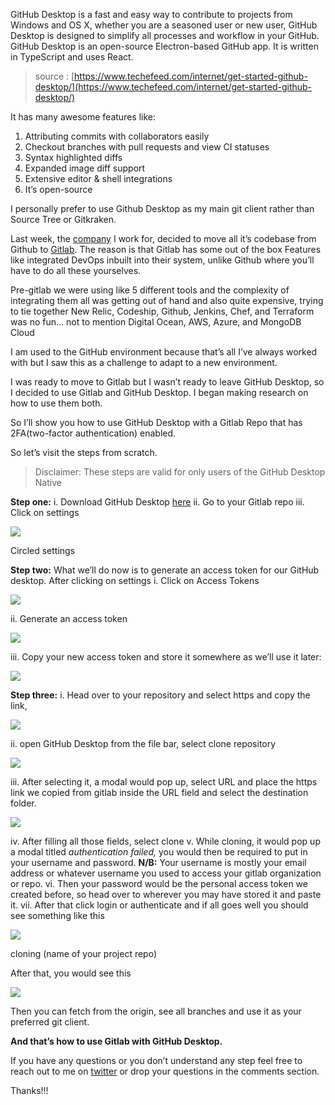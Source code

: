 GitHub Desktop is a fast and easy way to contribute to projects from Windows and OS X, whether you are a seasoned user or new user, GitHub Desktop is designed to simplify all processes and workflow in your GitHub. 
GitHub Desktop is an open-source Electron-based GitHub app. It is written in TypeScript and uses React.

> source : [https://www.techefeed.com/internet/get-started-github-desktop/](https://www.techefeed.com/internet/get-started-github-desktop/)

It has many awesome features like:
1. Attributing commits with collaborators easily
2. Checkout branches with pull requests and view CI statuses
3. Syntax highlighted diffs
4. Expanded image diff support
5. Extensive editor & shell integrations
6. It’s open-source

I personally prefer to use Github Desktop as my main git client rather than Source Tree or Gitkraken.

Last week, the [company](https://legalrobot.com/) I work for, decided to move all it’s codebase from Github to [Gitlab](https://gitlab.com/). The reason is that Gitlab has some out of the box Features like integrated DevOps inbuilt into their system, unlike Github where you’ll have to do all these yourselves.

Pre-gitlab we were using like 5 different tools and the complexity of integrating them all was getting out of hand and also quite expensive, trying to tie together New Relic, Codeship, Github, Jenkins, Chef, and Terraform was no fun… not to mention Digital Ocean, AWS, Azure, and MongoDB Cloud

I am used to the GitHub environment because that’s all I’ve always worked with but I saw this as a challenge to adapt to a new environment.

I was ready to move to Gitlab but I wasn’t ready to leave GitHub Desktop, so I decided to use Gitlab and GitHub Desktop. I began making research on how to use them both.

So I’ll show you how to use GitHub Desktop with a Gitlab Repo that has 2FA(two-factor authentication) enabled.

So let’s visit the steps from scratch.

> Disclaimer: These steps are valid for only users of the GitHub Desktop Native

**Step one:**
i. Download GitHub Desktop [here](https://desktop.github.com/)
ii. Go to your Gitlab repo
iii. Click on settings

![](https://miro.medium.com/v2/resize:fit:700/1*w3soMTEc5K0Q0iCzadv3qQ.png)

Circled settings

**Step two:**
What we’ll do now is to generate an access token for our GitHub desktop.
After clicking on settings
i. Click on Access Tokens

![](https://miro.medium.com/v2/resize:fit:700/1*XMmRvjhDqy0XXygAJnlpTg.png)

ii. Generate an access token

![](https://miro.medium.com/v2/resize:fit:700/1*dddg6tBT8yqSPURwiPcqsA.png)

iii. Copy your new access token and store it somewhere as we’ll use it later:

![](https://miro.medium.com/v2/resize:fit:700/1*YglJK_c8xxKTwBzvj_-q_w.png)

**Step three:**
i. Head over to your repository and select https and copy the link,

![](https://miro.medium.com/v2/resize:fit:700/1*CCSybMcpqoSO2yEzEWVXDA.png)

ii. open GitHub Desktop from the file bar, select clone repository

![](https://miro.medium.com/v2/resize:fit:700/1*m9ca14FUXJJoTCfy-xN6sg.png)

iii. After selecting it, a modal would pop up, select URL and place the https link we copied from gitlab inside the URL field and select the destination folder.

![](https://miro.medium.com/v2/resize:fit:700/1*5Hs2sv0w9MHwhk8ozqp5TQ.png)

iv. After filling all those fields, select clone
v. While cloning, it would pop up a modal titled _authentication failed,_ you would then be required to put in your username and password.
**N/B:** Your username is mostly your email address or whatever username you used to access your gitlab organization or repo.
vi. Then your password would be the personal access token we created before, so head over to wherever you may have stored it and paste it.
vii. After that click login or authenticate and if all goes well you should see something like this

![](https://miro.medium.com/v2/resize:fit:700/1*iyX9y9Vt9-DOIq6VNjOIHg.png)

cloning (name of your project repo)

After that, you would see this

![](https://miro.medium.com/v2/resize:fit:700/1*QLnUBwAQtYyuwUNuG7S_3w.png)

Then you can fetch from the origin, see all branches and use it as your preferred git client.

**And that’s how to use Gitlab with GitHub Desktop.**

If you have any questions or you don’t understand any step feel free to reach out to me on [twitter](https://twitter.com/coder_blvck) or drop your questions in the comments section.

Thanks!!!